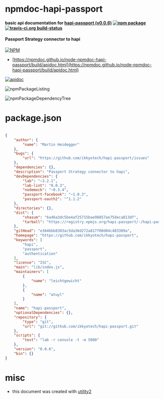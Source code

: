 # npmdoc-hapi-passport

#### basic api documentation for  [hapi-passport (v0.0.6)](https://github.com/ikkyotech/hapi-passport)  [![npm package](https://img.shields.io/npm/v/npmdoc-hapi-passport.svg?style=flat-square)](https://www.npmjs.org/package/npmdoc-hapi-passport) [![travis-ci.org build-status](https://api.travis-ci.org/npmdoc/node-npmdoc-hapi-passport.svg)](https://travis-ci.org/npmdoc/node-npmdoc-hapi-passport)

#### Passport Strategy connector to hapi

[![NPM](https://nodei.co/npm/hapi-passport.png?downloads=true&downloadRank=true&stars=true)](https://www.npmjs.com/package/hapi-passport)

- [https://npmdoc.github.io/node-npmdoc-hapi-passport/build/apidoc.html](https://npmdoc.github.io/node-npmdoc-hapi-passport/build/apidoc.html)

[![apidoc](https://npmdoc.github.io/node-npmdoc-hapi-passport/build/screenCapture.buildCi.browser.%252Ftmp%252Fbuild%252Fapidoc.html.png)](https://npmdoc.github.io/node-npmdoc-hapi-passport/build/apidoc.html)

![npmPackageListing](https://npmdoc.github.io/node-npmdoc-hapi-passport/build/screenCapture.npmPackageListing.svg)

![npmPackageDependencyTree](https://npmdoc.github.io/node-npmdoc-hapi-passport/build/screenCapture.npmPackageDependencyTree.svg)



# package.json

```json

{
    "author": {
        "name": "Martin Heidegger"
    },
    "bugs": {
        "url": "https://github.com/ikkyotech/hapi-passport/issues"
    },
    "dependencies": {},
    "description": "Passport Strategy connector to hapi",
    "devDependencies": {
        "lab": "~3.2.1",
        "lab-lint": "0.0.3",
        "nodemock": "~0.3.4",
        "passport-facebook": "~1.0.3",
        "passport-oauth2": "^1.1.2"
    },
    "directories": {},
    "dist": {
        "shasum": "6a46a3dc5be4af25715bae98857ae75deca813df",
        "tarball": "https://registry.npmjs.org/hapi-passport/-/hapi-passport-0.0.6.tgz"
    },
    "gitHead": "e364bbb8303ac5da36d272a817f00d04c403309a",
    "homepage": "https://github.com/ikkyotech/hapi-passport",
    "keywords": [
        "hapi",
        "passport",
        "authentication"
    ],
    "license": "ISC",
    "main": "lib/index.js",
    "maintainers": [
        {
            "name": "leichtgewicht"
        },
        {
            "name": "atuyl"
        }
    ],
    "name": "hapi-passport",
    "optionalDependencies": {},
    "repository": {
        "type": "git",
        "url": "git://github.com/ikkyotech/hapi-passport.git"
    },
    "scripts": {
        "test": "lab -r console -t -m 5000"
    },
    "version": "0.0.6",
    "bin": {}
}
```



# misc
- this document was created with [utility2](https://github.com/kaizhu256/node-utility2)
